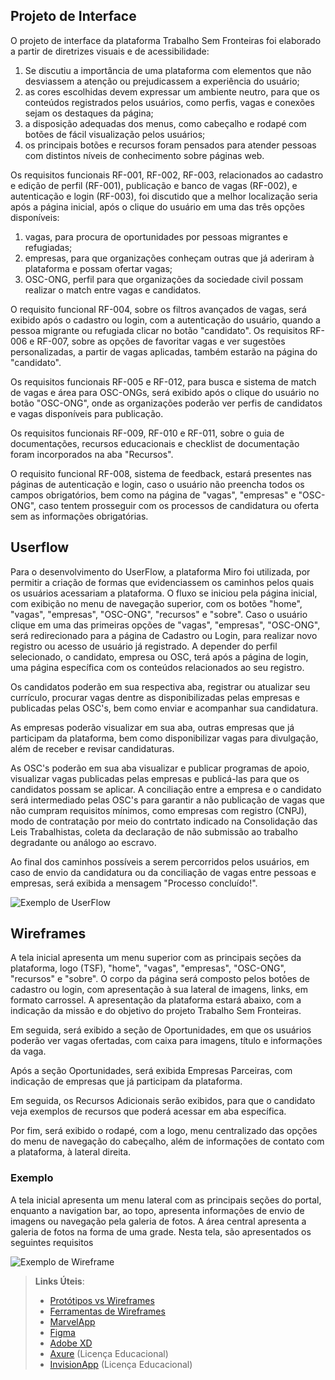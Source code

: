 ## Projeto de Interface

O projeto de interface da plataforma Trabalho Sem Fronteiras foi elaborado a partir de diretrizes visuais e de acessibilidade:<br>
1. Se discutiu a importância de uma plataforma com elementos que não desviassem a atenção ou prejudicassem a experiência do usuário;<br> 
2. as cores escolhidas devem expressar um ambiente neutro, para que os conteúdos registrados pelos usuários, como perfis, vagas e conexões sejam os destaques da página;<br> 
3. a disposição adequadas dos menus, como cabeçalho e rodapé com botões de fácil visualização pelos usuários;<br> 
4. os principais botões e recursos foram pensados para atender pessoas com distintos níveis de conhecimento sobre páginas web.<br>

Os requisitos funcionais RF-001, RF-002, RF-003, relacionados ao cadastro e edição de perfil (RF-001), publicação e banco de vagas (RF-002), e autenticação e login (RF-003), foi discutido que a melhor localização seria após a página inicial, após o clique do usuário em uma das três opções disponíveis:<br> 
1. vagas, para procura de oportunidades por pessoas migrantes e refugiadas;<br>
2. empresas, para que organizações conheçam outras que já aderiram à plataforma e possam ofertar vagas;<br>
3. OSC-ONG, perfil para que organizações da sociedade civil possam realizar o match entre vagas e candidatos.<br>

O requisito funcional RF-004, sobre os filtros avançados de vagas, será exibido após o cadastro ou login, com a autenticação do usuário, quando a pessoa migrante ou refugiada clicar no botão "candidato". Os requisitos RF-006 e RF-007, sobre as opções de favoritar vagas e ver sugestões personalizadas, a partir de vagas aplicadas, também estarão na página do "candidato".

Os requisitos funcionais RF-005 e RF-012, para busca e sistema de match de vagas e área para OSC-ONGs, será exibido após o clique do usuário no botão "OSC-ONG", onde as organizações poderão ver perfis de candidatos e vagas disponíveis para publicação.

Os requisitos funcionais RF-009, RF-010 e RF-011, sobre o guia de documentações, recursos educacionais e checklist de documentação foram incorporados na aba "Recursos".

O requisito funcional RF-008, sistema de feedback, estará presentes nas páginas de autenticação e login, caso o usuário não preencha todos os campos obrigatórios, bem como na página de "vagas", "empresas" e "OSC-ONG", caso tentem prosseguir com os processos de candidatura ou oferta sem as informações obrigatórias.

## Userflow

Para o desenvolvimento do UserFlow, a plataforma Miro foi utilizada, por permitir a criação de formas que evidenciassem os caminhos pelos quais os usuários acessariam a plataforma. O fluxo se iniciou pela página inicial, com exibição no menu de navegação superior, com os  botões "home", "vagas", "empresas", "OSC-ONG", "recursos" e "sobre". Caso o usuário clique em uma das primeiras opções de "vagas", "empresas", "OSC-ONG", será redirecionado para a página de Cadastro ou Login, para realizar novo registro ou acesso de usuário já registrado. A depender do perfil selecionado, o candidato, empresa ou OSC, terá após a página de login, uma página específica com os conteúdos relacionados ao seu registro.

Os candidatos poderão em sua respectiva aba, registrar ou atualizar seu currículo, procurar vagas dentre as disponibilizadas pelas empresas e publicadas pelas OSC's, bem como enviar e acompanhar sua candidatura.

As empresas poderão visualizar em sua aba, outras empresas que já participam da plataforma, bem como disponibilizar vagas para divulgação, além de receber e revisar candidaturas.

As OSC's poderão em sua aba visualizar e publicar programas de apoio, visualizar vagas publicadas pelas empresas e publicá-las para que os candidatos possam se aplicar. A conciliação entre a empresa e o candidato será intermediado pelas OSC's para garantir a não publicação de vagas que não cumpram requisitos mínimos, como empresas com registro (CNPJ), modo de contratação por meio do contrtato indicado na Consolidação das Leis Trabalhistas, coleta da declaração de não submissão ao trabalho degradante ou análogo ao escravo.

Ao final dos caminhos possíveis a serem percorridos pelos usuários, em caso de envio da candidatura ou da conciliação de vagas entre pessoas e empresas, será exibida a mensagem "Processo concluído!".

![Exemplo de UserFlow](img/userflow.jpg)

## Wireframes

A tela inicial apresenta um menu superior com as principais seções da plataforma, logo (TSF), "home", "vagas", "empresas", "OSC-ONG", "recursos" e "sobre". O corpo da página será composto pelos botões de cadastro ou login, com apresentação à sua lateral de imagens, links, em formato carrossel. A apresentação da plataforma estará abaixo, com a indicação da missão e do objetivo do projeto Trabalho Sem Fronteiras.

Em seguida, será exibido a seção de Oportunidades, em que os usuários poderão ver vagas ofertadas, com caixa para imagens, título e informações da vaga.

Após a seção Oportunidades, será exibida Empresas Parceiras, com indicação de empresas que já participam da plataforma.

Em seguida, os Recursos Adicionais serão exibidos, para que o candidato veja exemplos de recursos que poderá acessar em aba específica.

Por fim, será exibido o rodapé, com a logo, menu centralizado das opções do menu de navegação do cabeçalho, além de informações de contato com a plataforma, à lateral direita.

### Exemplo

A tela inicial apresenta um menu lateral com as principais seções do portal, enquanto a navigation bar, ao topo, apresenta informações de envio de imagens ou navegação pela galeria de fotos. A área central apresenta a galeria de fotos na forma de uma grade. Nesta tela, são apresentados os seguintes requisitos

![Exemplo de Wireframe](img/wireframe-example.png)


 
> **Links Úteis**:
> - [Protótipos vs Wireframes](https://www.nngroup.com/videos/prototypes-vs-wireframes-ux-projects/)
> - [Ferramentas de Wireframes](https://rockcontent.com/blog/wireframes/)
> - [MarvelApp](https://marvelapp.com/developers/documentation/tutorials/)
> - [Figma](https://www.figma.com/)
> - [Adobe XD](https://www.adobe.com/br/products/xd.html#scroll)
> - [Axure](https://www.axure.com/edu) (Licença Educacional)
> - [InvisionApp](https://www.invisionapp.com/) (Licença Educacional)
